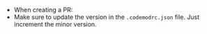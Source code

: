 - When creating a PR:
- Make sure to update the version in the `.codemodrc.json` file. Just increment the minor version.
